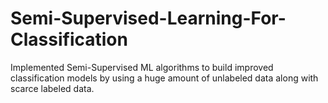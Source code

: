 # Semi-Supervised-Learning-For-Classification
Implemented Semi-Supervised ML algorithms to build improved classification models by using a huge amount of unlabeled data along with scarce labeled data.
